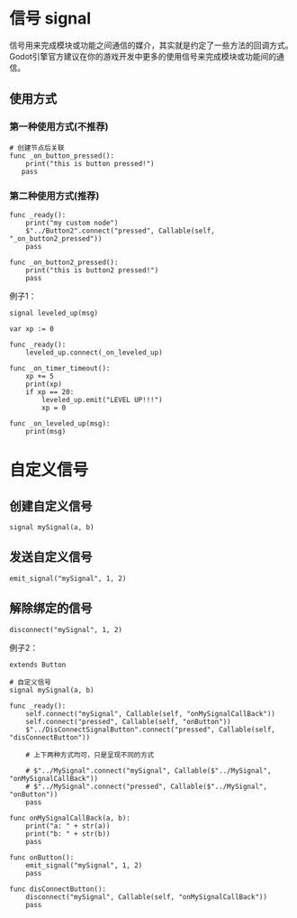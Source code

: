 # 信号 signal
信号用来完成模块或功能之间通信的媒介，其实就是约定了一些方法的回调方式。
Godot引擎官方建议在你的游戏开发中更多的使用信号来完成模块或功能间的通信。

## 使用方式
### 第一种使用方式(不推荐)
```GDScript
# 创建节点后关联
func _on_button_pressed(): 
    print("this is button pressed!")
   pass
```
### 第二种使用方式(推荐)
```GDScript
func _ready():
    print("my custom node")
    $"../Button2".connect("pressed", Callable(self, "_on_button2_pressed"))
    pass

func _on_button2_pressed():
    print("this is button2 pressed!")
    pass
```

例子1：
```GDScript
signal leveled_up(msg)

var xp := 0

func _ready():
    leveled_up.connect(_on_leveled_up)
	
func _on_timer_timeout():
    xp += 5
    print(xp)
    if xp == 20:
        leveled_up.emit("LEVEL UP!!!")
        xp = 0
	
func _on_leveled_up(msg):
    print(msg)
```

# 自定义信号
## 创建自定义信号
```GDScript
signal mySignal(a, b)
```
## 发送自定义信号
```GDScript
emit_signal("mySignal", 1, 2)
```

## 解除绑定的信号
```GDScript
disconnect("mySignal", 1, 2)
```
例子2：
```GDScript
extends Button

# 自定义信号
signal mySignal(a, b)

func _ready():
    self.connect("mySignal", Callable(self, "onMySignalCallBack"))
    self.connect("pressed", Callable(self, "onButton"))
    $"../DisConnectSignalButton".connect("pressed", Callable(self, "disConnectButton"))
	
    # 上下两种方式均可，只是呈现不同的方式
	
    # $"../MySignal".connect("mySignal", Callable($"../MySignal", "onMySignalCallBack"))
    # $"../MySignal".connect("pressed", Callable($"../MySignal", "onButton"))
    pass

func onMySignalCallBack(a, b):
    print("a: " + str(a))
    print("b: " + str(b))
    pass

func onButton():
    emit_signal("mySignal", 1, 2)
    pass

func disConnectButton():
    disconnect("mySignal", Callable(self, "onMySignalCallBack"))
    pass
```
